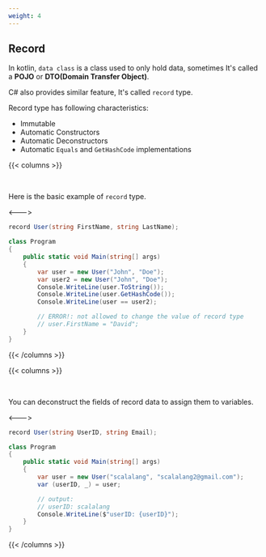 ```yaml
---
weight: 4
---
```


## Record

In kotlin, `data class` is a class used to only hold data, sometimes It's called a **POJO** or **DTO(Domain Transfer Object)**.

C# also provides similar feature, It's called `record` type.

Record type has following characteristics:
- Immutable
- Automatic Constructors
- Automatic Deconstructors
- Automatic `Equals` and `GetHashCode` implementations

{{< columns >}}

<br/>

Here is the basic example of `record` type.

<--->

```csharp
record User(string FirstName, string LastName);

class Program
{
    public static void Main(string[] args)
    {
        var user = new User("John", "Doe");
        var user2 = new User("John", "Doe");
        Console.WriteLine(user.ToString());
        Console.WriteLine(user.GetHashCode());
        Console.WriteLine(user == user2);

        // ERROR!: not allowed to change the value of record type
        // user.FirstName = "David";
    }
}
```

{{< /columns >}}

{{< columns >}}

<br/>

You can deconstruct the fields of record data to assign them to variables.

<--->

```csharp
record User(string UserID, string Email);

class Program
{
    public static void Main(string[] args)
    {
        var user = new User("scalalang", "scalalang2@gmail.com");
        var (userID, _) = user;

        // output:
        // userID: scalalang
        Console.WriteLine($"userID: {userID}");
    }
}

```

{{< /columns >}}